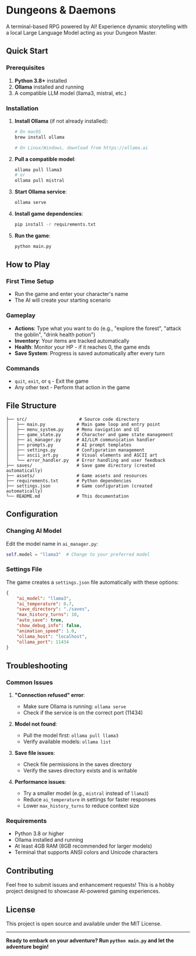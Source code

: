 # Dungeons & Daemons

A terminal-based RPG powered by AI! Experience dynamic storytelling with a local Large Language Model acting as your Dungeon Master.

## Quick Start

### Prerequisites

1. **Python 3.8+** installed
2. **Ollama** installed and running
3. A compatible LLM model (llama3, mistral, etc.)

### Installation

1. **Install Ollama** (if not already installed):
   ```bash
   # On macOS
   brew install ollama
   
   # On Linux/Windows, download from https://ollama.ai
   ```

2. **Pull a compatible model**:
   ```bash
   ollama pull llama3
   # or
   ollama pull mistral
   ```

3. **Start Ollama service**:
   ```bash
   ollama serve
   ```

4. **Install game dependencies**:
   ```bash
   pip install -r requirements.txt
   ```

5. **Run the game**:
   ```bash
   python main.py
   ```

## How to Play

### First Time Setup
- Run the game and enter your character's name
- The AI will create your starting scenario

### Gameplay
- **Actions**: Type what you want to do (e.g., "explore the forest", "attack the goblin", "drink health potion")
- **Inventory**: Your items are tracked automatically
- **Health**: Monitor your HP - if it reaches 0, the game ends
- **Save System**: Progress is saved automatically after every turn

### Commands
- `quit`, `exit`, or `q` - Exit the game
- Any other text - Perform that action in the game

## File Structure

```
├── src/                    # Source code directory
│   ├── main.py            # Main game loop and entry point
│   ├── menu_system.py     # Menu navigation and UI
│   ├── game_state.py      # Character and game state management
│   ├── ai_manager.py      # AI/LLM communication handler
│   ├── prompts.py         # AI prompt templates
│   ├── settings.py        # Configuration management
│   ├── ascii_art.py       # Visual elements and ASCII art
│   └── error_handler.py   # Error handling and user feedback
├── saves/                 # Save game directory (created automatically)
├── assets/                # Game assets and resources
├── requirements.txt       # Python dependencies
├── settings.json          # Game configuration (created automatically)
└── README.md              # This documentation
```

## Configuration

### Changing AI Model
Edit the model name in `ai_manager.py`:
```python
self.model = "llama3"  # Change to your preferred model
```

### Settings File
The game creates a `settings.json` file automatically with these options:
```json
{
    "ai_model": "llama3",
    "ai_temperature": 0.7,
    "save_directory": "./saves",
    "max_history_turns": 10,
    "auto_save": true,
    "show_debug_info": false,
    "animation_speed": 1.0,
    "ollama_host": "localhost",
    "ollama_port": 11434
}
```

## Troubleshooting

### Common Issues

1. **"Connection refused" error**:
   - Make sure Ollama is running: `ollama serve`
   - Check if the service is on the correct port (11434)

2. **Model not found**:
   - Pull the model first: `ollama pull llama3`
   - Verify available models: `ollama list`

3. **Save file issues**:
   - Check file permissions in the saves directory
   - Verify the saves directory exists and is writable

4. **Performance issues**:
   - Try a smaller model (e.g., `mistral` instead of `llama3`)
   - Reduce `ai_temperature` in settings for faster responses
   - Lower `max_history_turns` to reduce context size

### Requirements
- Python 3.8 or higher
- Ollama installed and running
- At least 4GB RAM (8GB recommended for larger models)
- Terminal that supports ANSI colors and Unicode characters

## Contributing

Feel free to submit issues and enhancement requests! This is a hobby project designed to showcase AI-powered gaming experiences.

## License

This project is open source and available under the MIT License.

---

**Ready to embark on your adventure? Run `python main.py` and let the adventure begin!** 